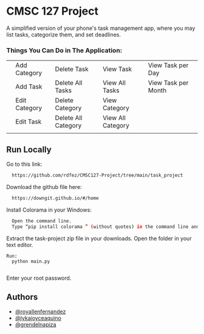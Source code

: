 # CMSC 127 Project

A simplified version of your phone's task management app, where you may list tasks, categorize them, and set deadlines.

### Things You Can Do in The Application:

|   	|               	|                     	|                   	|                     	|   	|
|---	|---------------	|---------------------	|-------------------	|---------------------	|---	|
|   	|  Add Category 	|     Delete Task     	|     View Task     	|  View Task per Day  	|   	|
|   	|    Add Task   	|   Delete All Tasks  	|   View All Tasks  	| View Task per Month 	|   	|
|   	| Edit Category 	|   Delete Category   	|   View Category   	|                     	|   	|
|   	|   Edit Task   	| Delete All Category 	| View All Category 	|                     	|   	|
|   	|               	|                     	|                   	|                     	|   	|

## Run Locally

Go to this link:

```bash
  https://github.com/rdfez/CMSC127-Project/tree/main/task_project
```

Download the github file here:

```bash
  https://downgit.github.io/#/home
```

Install Colorama in your Windows:

```bash
  Open the command line.
  Type “pip install colorama ” (without quotes) in the command line and hit Enter.
```

Extract the task-project zip file in your downloads. Open the folder in your text editor.
```
Run:
  python main.py
  
```

Enter your root password.



## Authors

- [@royallenfernandez](https://www.github.com/rdfez)
- [@lykajoyceaquino](https://www.github.com/ljaquinopo)
- [@grendelnapiza](https://www.github.com/grndlnapiza)
